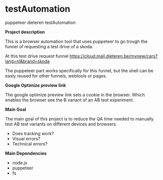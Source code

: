 # testAutomation
puppeteer dieteren testAutomation




**Project description**


This is a browser automation tool that uses puppeteer to go trough the funnel of requesting a test drive of a skoda.

At this test drive request funnel 
https://cloud.mail.dieteren.be/mynew/cars?lang=nl&brand=skoda


The puppeteer part works specifically for this funnel, but the shell can be easly reused for other funnels, webtools or pages.


**Google Optimize preview link**


The google optimize preview link sets a cookie in the browser.
Which enables the browser see the B variant of an AB test experiment.

**Main Goal**


The main goal of this project is to reduce the QA time needed to manually test AB test variants on different devices and browsers. 



- Does tracking work?
- Visual errors? 
- Technical errors?



**Main Dependencies**


- node.js
- puppeteer
- fs